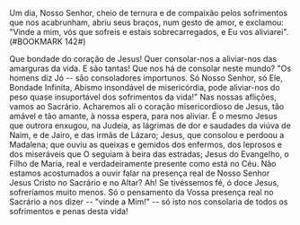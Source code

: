 
Um dia, Nosso Senhor, cheio de ternura e de compaixão pelos sofrimentos que nos acabrunham, abriu seus braços, num gesto de amor, e exclamou: "Vinde a mim, vós que sofreis e estais sobrecarregados, e Eu vos aliviarei".(#BOOKMARK 142#)

Que bondade do coração de Jesus! Quer consolar-nos a aliviar-nos das amarguras da vida. E são tantas! Que nos há de consolar neste mundo? "Os homens diz Jó -- são consoladores importunos. Só Nosso Senhor, só Ele, Bondade Infinita, Abismo insondável de misericórdia, pode aliviar-nos do peso quase insuportável dos sofrimentos da vida!" Nas nossas aflições, vamos ao Sacrário. Acharemos ali o coração misericordioso de Jesus, tão amável e tão amante, à nossa espera, para nos aliviar. É o mesmo Jesus que outrora enxugou, na Judeia, as lágrimas de dor e saudades da viúva de Naim, e de Jairo, e das irmãs de Lázaro; Jesus, que consolou e perdoou a Madalena; que ouviu as queixas e gemidos dos enfermos, dos leprosos e dos miseráveis que O seguiam à beira das estradas; Jesus do Evangelho, o Filho de Maria, real e verdadeiramente presente como está no Céu. Não estamos acostumados a ouvir falar na presença real de Nosso Senhor Jesus Cristo no Sacrário e no Altar? Ah! Se tivéssemos fé, ó doce Jesus, sofreríamos muito menos. Só o pensamento da Vossa presença real no Sacrário a nos dizer -- "vinde a Mim!" -- só isto nos consolaria de todos os sofrimentos e penas desta vida!

